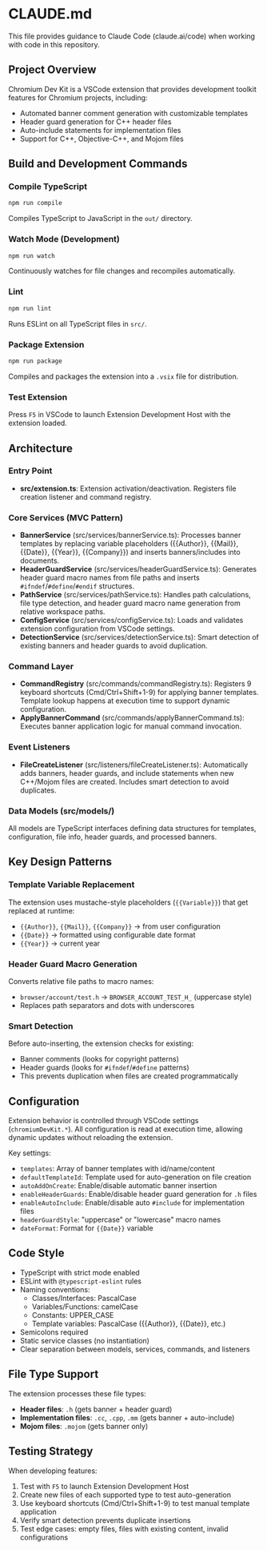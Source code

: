 # CLAUDE.md

This file provides guidance to Claude Code (claude.ai/code) when working with code in this repository.

## Project Overview

Chromium Dev Kit is a VSCode extension that provides development toolkit features for Chromium projects, including:
- Automated banner comment generation with customizable templates
- Header guard generation for C++ header files
- Auto-include statements for implementation files
- Support for C++, Objective-C++, and Mojom files

## Build and Development Commands

### Compile TypeScript
```bash
npm run compile
```
Compiles TypeScript to JavaScript in the `out/` directory.

### Watch Mode (Development)
```bash
npm run watch
```
Continuously watches for file changes and recompiles automatically.

### Lint
```bash
npm run lint
```
Runs ESLint on all TypeScript files in `src/`.

### Package Extension
```bash
npm run package
```
Compiles and packages the extension into a `.vsix` file for distribution.

### Test Extension
Press `F5` in VSCode to launch Extension Development Host with the extension loaded.

## Architecture

### Entry Point
- **src/extension.ts**: Extension activation/deactivation. Registers file creation listener and command registry.

### Core Services (MVC Pattern)
- **BannerService** (src/services/bannerService.ts): Processes banner templates by replacing variable placeholders ({{Author}}, {{Mail}}, {{Date}}, {{Year}}, {{Company}}) and inserts banners/includes into documents.
- **HeaderGuardService** (src/services/headerGuardService.ts): Generates header guard macro names from file paths and inserts `#ifndef`/`#define`/`#endif` structures.
- **PathService** (src/services/pathService.ts): Handles path calculations, file type detection, and header guard macro name generation from relative workspace paths.
- **ConfigService** (src/services/configService.ts): Loads and validates extension configuration from VSCode settings.
- **DetectionService** (src/services/detectionService.ts): Smart detection of existing banners and header guards to avoid duplication.

### Command Layer
- **CommandRegistry** (src/commands/commandRegistry.ts): Registers 9 keyboard shortcuts (Cmd/Ctrl+Shift+1-9) for applying banner templates. Template lookup happens at execution time to support dynamic configuration.
- **ApplyBannerCommand** (src/commands/applyBannerCommand.ts): Executes banner application logic for manual command invocation.

### Event Listeners
- **FileCreateListener** (src/listeners/fileCreateListener.ts): Automatically adds banners, header guards, and include statements when new C++/Mojom files are created. Includes smart detection to avoid duplicates.

### Data Models (src/models/)
All models are TypeScript interfaces defining data structures for templates, configuration, file info, header guards, and processed banners.

## Key Design Patterns

### Template Variable Replacement
The extension uses mustache-style placeholders (`{{Variable}}`) that get replaced at runtime:
- `{{Author}}`, `{{Mail}}`, `{{Company}}` → from user configuration
- `{{Date}}` → formatted using configurable date format
- `{{Year}}` → current year

### Header Guard Macro Generation
Converts relative file paths to macro names:
- `browser/account/test.h` → `BROWSER_ACCOUNT_TEST_H_` (uppercase style)
- Replaces path separators and dots with underscores

### Smart Detection
Before auto-inserting, the extension checks for existing:
- Banner comments (looks for copyright patterns)
- Header guards (looks for `#ifndef`/`#define` patterns)
- This prevents duplication when files are created programmatically

## Configuration
Extension behavior is controlled through VSCode settings (`chromiumDevKit.*`). All configuration is read at execution time, allowing dynamic updates without reloading the extension.

Key settings:
- `templates`: Array of banner templates with id/name/content
- `defaultTemplateId`: Template used for auto-generation on file creation
- `autoAddOnCreate`: Enable/disable automatic banner insertion
- `enableHeaderGuards`: Enable/disable header guard generation for `.h` files
- `enableAutoInclude`: Enable/disable auto `#include` for implementation files
- `headerGuardStyle`: "uppercase" or "lowercase" macro names
- `dateFormat`: Format for `{{Date}}` variable

## Code Style

- TypeScript with strict mode enabled
- ESLint with `@typescript-eslint` rules
- Naming conventions:
  - Classes/Interfaces: PascalCase
  - Variables/Functions: camelCase
  - Constants: UPPER_CASE
  - Template variables: PascalCase ({{Author}}, {{Date}}, etc.)
- Semicolons required
- Static service classes (no instantiation)
- Clear separation between models, services, commands, and listeners

## File Type Support

The extension processes these file types:
- **Header files**: `.h` (gets banner + header guard)
- **Implementation files**: `.cc`, `.cpp`, `.mm` (gets banner + auto-include)
- **Mojom files**: `.mojom` (gets banner only)

## Testing Strategy

When developing features:
1. Test with `F5` to launch Extension Development Host
2. Create new files of each supported type to test auto-generation
3. Use keyboard shortcuts (Cmd/Ctrl+Shift+1-9) to test manual template application
4. Verify smart detection prevents duplicate insertions
5. Test edge cases: empty files, files with existing content, invalid configurations
